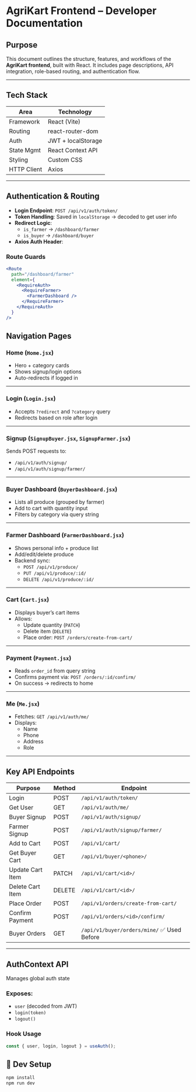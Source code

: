 #  AgriKart Frontend – Developer Documentation

##  Purpose
This document outlines the structure, features, and workflows of the **AgriKart frontend**, built with React. It includes page descriptions, API integration, role-based routing, and authentication flow.

---

##  Tech Stack

| Area        | Technology              |
|-------------|--------------------------|
| Framework   | React (Vite)             |
| Routing     | react-router-dom         |
| Auth        | JWT + localStorage       |
| State Mgmt  | React Context API        |
| Styling     | Custom CSS               |
| HTTP Client | Axios                    |

---

##  Authentication & Routing

- **Login Endpoint**: `POST /api/v1/auth/token/`
- **Token Handling**: Saved in `localStorage` → decoded to get user info
- **Redirect Logic**:
  - `is_farmer` → `/dashboard/farmer`
  - `is_buyer` → `/dashboard/buyer`
- **Axios Auth Header**:


###  Route Guards

```jsx
<Route 
  path="/dashboard/farmer" 
  element={
    <RequireAuth>
      <RequireFarmer>
        <FarmerDashboard />
      </RequireFarmer>
    </RequireAuth>
  } 
/>
```

##  Navigation Pages

###  Home (`Home.jsx`)
- Hero + category cards  
- Shows signup/login options  
- Auto-redirects if logged in  

---

###  Login (`Login.jsx`)
- Accepts `?redirect` and `?category` query  
- Redirects based on role after login  

---

###  Signup (`SignupBuyer.jsx`, `SignupFarmer.jsx`)
Sends POST requests to:
- `/api/v1/auth/signup/`  
- `/api/v1/auth/signup/farmer/`  

---

###  Buyer Dashboard (`BuyerDashboard.jsx`)
- Lists all produce (grouped by farmer)  
- Add to cart with quantity input  
- Filters by category via query string  

---

###  Farmer Dashboard (`FarmerDashboard.jsx`)
- Shows personal info + produce list  
- Add/edit/delete produce  
- Backend sync:
  - `POST /api/v1/produce/`  
  - `PUT /api/v1/produce/:id/`  
  - `DELETE /api/v1/produce/:id/`  

---

###  Cart (`Cart.jsx`)
- Displays buyer’s cart items  
- Allows:
  - Update quantity (`PATCH`)  
  - Delete item (`DELETE`)  
  - Place order: `POST /orders/create-from-cart/`  

---

###  Payment (`Payment.jsx`)
- Reads `order_id` from query string  
- Confirms payment via: `POST /orders/:id/confirm/`  
- On success → redirects to home  

---

###  Me (`Me.jsx`)
- Fetches: `GET /api/v1/auth/me/`  
- Displays:
  - Name  
  - Phone  
  - Address  
  - Role  

---

##  Key API Endpoints

| Purpose          | Method | Endpoint                                 |
|------------------|--------|-------------------------------------------|
| Login            | POST   | `/api/v1/auth/token/`                    |
| Get User         | GET    | `/api/v1/auth/me/`                       |
| Buyer Signup     | POST   | `/api/v1/auth/signup/`                   |
| Farmer Signup    | POST   | `/api/v1/auth/signup/farmer/`           |
| Add to Cart      | POST   | `/api/v1/cart/`                          |
| Get Buyer Cart   | GET    | `/api/v1/buyer/<phone>/`                |
| Update Cart Item | PATCH  | `/api/v1/cart/<id>/`                     |
| Delete Cart Item | DELETE | `/api/v1/cart/<id>/`                     |
| Place Order      | POST   | `/api/v1/orders/create-from-cart/`      |
| Confirm Payment  | POST   | `/api/v1/orders/<id>/confirm/`          |
| Buyer Orders     | GET    | `/api/v1/buyer/orders/mine/` ✅ Used Before |

---

##  AuthContext API

Manages global auth state

### Exposes:
- `user` (decoded from JWT)  
- `login(token)`  
- `logout()`  

### Hook Usage

```jsx
const { user, login, logout } = useAuth();
```

## 🚀 Dev Setup

```bash
npm install
npm run dev
```

